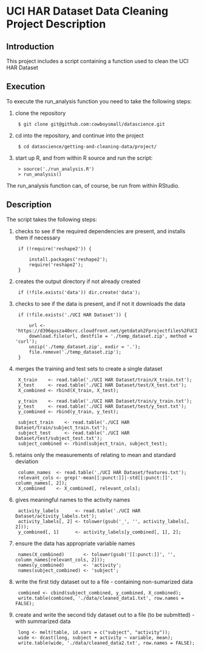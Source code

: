 # UCI HAR Dataset Data Cleaning Project Description



## Introduction

This project includes a script containing a function used to clean the UCI HAR Dataset



## Execution

To execute the run_analysis function you need to take the following steps:

1. clone the repository

        $ git clone git@github.com:cowboysmall/datascience.git

2. cd into the repository, and continue into the project 

        $ cd datascience/getting-and-cleaning-data/project/

3. start up R, and from within R source and run the script:

        > source('./run_analysis.R')
        > run_analysis()

The run_analysis function can, of course, be run from within RStudio. 



## Description

The script takes the following steps:

1. checks to see if the required dependencies are present, and installs them if necessary

        if (!require('reshape2')) {

            install.packages('reshape2');
            require('reshape2');
        }

2. creates the output directory if not already created

        if (!file.exists('data')) dir.create('data');

3. checks to see if the data is present, and if not it downloads the data

        if (!file.exists('./UCI HAR Dataset')) {

            url <- 'https://d396qusza40orc.cloudfront.net/getdata%2Fprojectfiles%2FUCI%20HAR%20Dataset.zip';
            download.file(url, destfile = './temp_dataset.zip', method = 'curl');
            unzip('./temp_dataset.zip', exdir = '.');
            file.remove('./temp_dataset.zip');
        }

4. merges the training and test sets to create a single dataset

        X_train    <- read.table('./UCI HAR Dataset/train/X_train.txt');
        X_test     <- read.table('./UCI HAR Dataset/test/X_test.txt');
        X_combined <- rbind(X_train, X_test);

        y_train    <- read.table('./UCI HAR Dataset/train/y_train.txt');
        y_test     <- read.table('./UCI HAR Dataset/test/y_test.txt');
        y_combined <- rbind(y_train, y_test);

        subject_train    <- read.table('./UCI HAR Dataset/train/subject_train.txt');
        subject_test     <- read.table('./UCI HAR Dataset/test/subject_test.txt');
        subject_combined <- rbind(subject_train, subject_test);

5. retains only the measurements of relating to mean and standard deviation

        column_names  <- read.table('./UCI HAR Dataset/features.txt');
        relevant_cols <- grep('-mean[[:punct:]]|-std[[:punct:]]', column_names[, 2]);
        X_combined    <- X_combined[, relevant_cols];

6. gives meaningful names to the activity names

        activity_labels      <- read.table('./UCI HAR Dataset/activity_labels.txt');
        activity_labels[, 2] <- tolower(gsub('_', '', activity_labels[, 2]));
        y_combined[, 1]      <- activity_labels[y_combined[, 1], 2];

7. ensure the data has appropriate variable names

        names(X_combined)       <- tolower(gsub('[[:punct:]]', '', column_names[relevant_cols, 2]));
        names(y_combined)       <- 'activity';
        names(subject_combined) <- 'subject';

8. write the first tidy dataset out to a file - containing non-sumarized data

        combined <- cbind(subject_combined, y_combined, X_combined);
        write.table(combined, './data/cleaned_data1.txt', row.names = FALSE);

9. create and write the second tidy dataset out to a file (to be submitted) - with summarized data

        long <- melt(table, id.vars = c("subject", "activity"));
        wide <- dcast(long, subject + activity ~ variable, mean);
        write.table(wide, './data/cleaned_data2.txt', row.names = FALSE);


